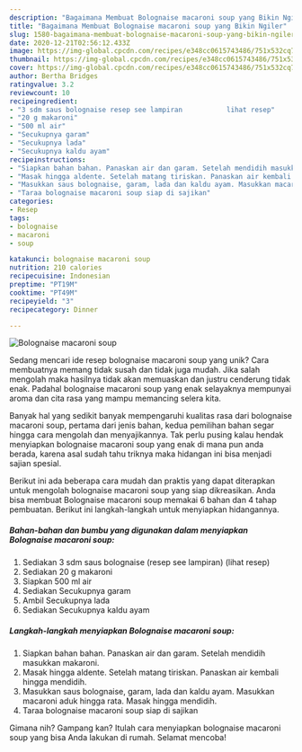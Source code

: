 ```yaml
---
description: "Bagaimana Membuat Bolognaise macaroni soup yang Bikin Ngiler"
title: "Bagaimana Membuat Bolognaise macaroni soup yang Bikin Ngiler"
slug: 1580-bagaimana-membuat-bolognaise-macaroni-soup-yang-bikin-ngiler
date: 2020-12-21T02:56:12.433Z
image: https://img-global.cpcdn.com/recipes/e348cc0615743486/751x532cq70/bolognaise-macaroni-soup-foto-resep-utama.jpg
thumbnail: https://img-global.cpcdn.com/recipes/e348cc0615743486/751x532cq70/bolognaise-macaroni-soup-foto-resep-utama.jpg
cover: https://img-global.cpcdn.com/recipes/e348cc0615743486/751x532cq70/bolognaise-macaroni-soup-foto-resep-utama.jpg
author: Bertha Bridges
ratingvalue: 3.2
reviewcount: 10
recipeingredient:
- "3 sdm saus bolognaise resep see lampiran           lihat resep"
- "20 g makaroni"
- "500 ml air"
- "Secukupnya garam"
- "Secukupnya lada"
- "Secukupnya kaldu ayam"
recipeinstructions:
- "Siapkan bahan bahan. Panaskan air dan garam. Setelah mendidih masukkan makaroni."
- "Masak hingga aldente. Setelah matang tiriskan. Panaskan air kembali hingga mendidih."
- "Masukkan saus bolognaise, garam, lada dan kaldu ayam. Masukkan macaroni aduk hingga rata. Masak hingga mendidih."
- "Taraa bolognaise macaroni soup siap di sajikan"
categories:
- Resep
tags:
- bolognaise
- macaroni
- soup

katakunci: bolognaise macaroni soup 
nutrition: 210 calories
recipecuisine: Indonesian
preptime: "PT19M"
cooktime: "PT49M"
recipeyield: "3"
recipecategory: Dinner

---
```



![Bolognaise macaroni soup](https://img-global.cpcdn.com/recipes/e348cc0615743486/751x532cq70/bolognaise-macaroni-soup-foto-resep-utama.jpg)

Sedang mencari ide resep bolognaise macaroni soup yang unik? Cara membuatnya memang tidak susah dan tidak juga mudah. Jika salah mengolah maka hasilnya tidak akan memuaskan dan justru cenderung tidak enak. Padahal bolognaise macaroni soup yang enak selayaknya mempunyai aroma dan cita rasa yang mampu memancing selera kita.



Banyak hal yang sedikit banyak mempengaruhi kualitas rasa dari bolognaise macaroni soup, pertama dari jenis bahan, kedua pemilihan bahan segar hingga cara mengolah dan menyajikannya. Tak perlu pusing kalau hendak menyiapkan bolognaise macaroni soup yang enak di mana pun anda berada, karena asal sudah tahu triknya maka hidangan ini bisa menjadi sajian spesial.


Berikut ini ada beberapa cara mudah dan praktis yang dapat diterapkan untuk mengolah bolognaise macaroni soup yang siap dikreasikan. Anda bisa membuat Bolognaise macaroni soup memakai 6 bahan dan 4 tahap pembuatan. Berikut ini langkah-langkah untuk menyiapkan hidangannya.

<!--inarticleads1-->

##### Bahan-bahan dan bumbu yang digunakan dalam menyiapkan Bolognaise macaroni soup:

1. Sediakan 3 sdm saus bolognaise (resep see lampiran)           (lihat resep)
1. Sediakan 20 g makaroni
1. Siapkan 500 ml air
1. Sediakan Secukupnya garam
1. Ambil Secukupnya lada
1. Sediakan Secukupnya kaldu ayam




<!--inarticleads2-->

##### Langkah-langkah menyiapkan Bolognaise macaroni soup:

1. Siapkan bahan bahan. Panaskan air dan garam. Setelah mendidih masukkan makaroni.
1. Masak hingga aldente. Setelah matang tiriskan. Panaskan air kembali hingga mendidih.
1. Masukkan saus bolognaise, garam, lada dan kaldu ayam. Masukkan macaroni aduk hingga rata. Masak hingga mendidih.
1. Taraa bolognaise macaroni soup siap di sajikan




Gimana nih? Gampang kan? Itulah cara menyiapkan bolognaise macaroni soup yang bisa Anda lakukan di rumah. Selamat mencoba!
